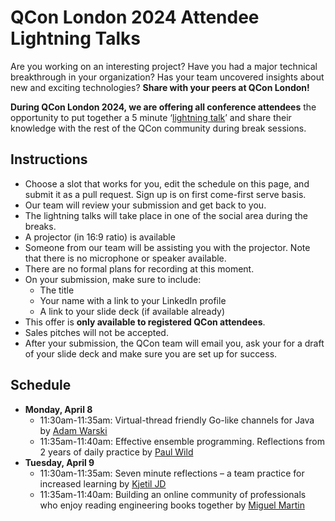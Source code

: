 # QCon London 2024 Attendee Lightning Talks

Are you working on an interesting project? Have you had a major technical breakthrough in your organization? Has your team uncovered insights about new and exciting technologies? **Share with your peers at QCon London!**

**During QCon London 2024, we are offering all conference attendees** the opportunity to put together a 5 minute ‘[lightning talk](https://en.wikipedia.org/wiki/Lightning_talk)’ and share their knowledge with the rest of the QCon community during break sessions.

## Instructions
- Choose a slot that works for you, edit the schedule on this page, and submit it as a pull request. Sign up is on first come-first serve basis.
- Our team will review your submission and get back to you.
- The lightning talks will take place in one of the social area during the breaks.
- A projector (in 16:9 ratio) is available
- Someone from our team will be assisting you with the projector. Note that there is no microphone or speaker available.
- There are no formal plans for recording at this moment.
- On your submission, make sure to include:
  - The title
  - Your name with a link to your LinkedIn profile
  - A link to your slide deck (if available already)
- This offer is **only available to registered QCon attendees**.
- Sales pitches will not be accepted.
- After your submission, the QCon team will email you, ask your for a draft of your slide deck and make sure you are set up for success.

## Schedule
- **Monday, April 8**
  - 11:30am-11:35am: Virtual-thread friendly Go-like channels for Java by [Adam Warski](https://www.linkedin.com/in/adamwarski/)
  - 11:35am-11:40am: Effective ensemble programming. Reflections from 2 years of daily practice by [Paul Wild](https://uk.linkedin.com/in/wildpaul)
- **Tuesday, April 9**
  - 11:30am-11:35am: Seven minute reflections – a team practice for increased learning by [Kjetil JD](https://www.linkedin.com/in/kjetiljd/)
  - 11:35am-11:40am: Building an online community of professionals who enjoy reading engineering books together by [Miguel Martin](https://twitter.com/miguelbemartin)

